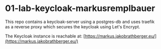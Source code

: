 # 01-lab-keycloak-markusremplbauer

This repo contains a keycloak-server using a postgres-db and uses traefik as a reverse proxy which secures the keycloak using Let's Encrypt.

The Keycloak instance is reachable at: 
[https://markus.jakobrathberger.eu/](https://markus.jakobrathberger.eu/)
